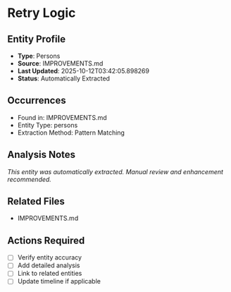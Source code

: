 # Retry Logic

## Entity Profile
- **Type**: Persons
- **Source**: IMPROVEMENTS.md
- **Last Updated**: 2025-10-12T03:42:05.898269
- **Status**: Automatically Extracted

## Occurrences
- Found in: IMPROVEMENTS.md
- Entity Type: persons
- Extraction Method: Pattern Matching

## Analysis Notes
*This entity was automatically extracted. Manual review and enhancement recommended.*

## Related Files
- IMPROVEMENTS.md

## Actions Required
- [ ] Verify entity accuracy
- [ ] Add detailed analysis
- [ ] Link to related entities
- [ ] Update timeline if applicable
